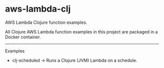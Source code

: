 # aws-lambda-clj

AWS Lambda Clojure function examples.

All Clojure AWS Lambda function examples in this project are packaged in a Docker container.

----

Examples

* clj-scheduled -> Runs a Clojure (JVM) Lambda on a schedule.
